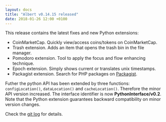 ```yaml
---
layout: docs
title: "Albert v0.14.15 released"
date: 2018-01-26 12:00 +0100
---
```

This release contains the latest fixes and new Python extensions:

* CoinMarketCap. Quickly view/access coins/tokens on CoinMarketCap.
* Trash extension. Adds an item that opens the trash bin in the file manager.
* Pomodoro extension. Tool to apply the focus and flow enhancing technique.
* Epoch extension. Simply shows current or translates unix timestamps.
* Packagist extension. Search for PHP packages on [Packagist](https://packagist.org/).

Futher the python API has been extended by three functions: `configLocation()`, `dataLocation()` and `cacheLocation()`. Therefore the minor API version increased. The interface identifier is now **PythonInterface/v0.2**. Note that the Python extension guarantees backward compatibility on minor version changes.

Check the [git log](https://github.com/albertlauncher/albert/commits/v0.14.15) for details.
